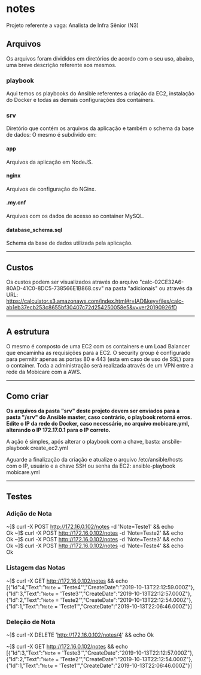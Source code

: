 # notes

Projeto referente a vaga: Analista de Infra Sênior (N3)

## Arquivos 

Os arquivos foram divididos em diretórios de acordo com o seu uso, abaixo, uma breve descrição referente aos mesmos. 

### playbook

Aqui temos os playbooks do Ansible referentes a criação da EC2, instalação do Docker e todas as demais configurações dos containers. 

### srv 

Diretório que contém os arquivos da aplicação e também o schema da base de dados: 
O mesmo é subdivido em: 

#### app 

Arquivos da aplicação em NodeJS. 

#### nginx

Arquivos de configuração do NGinx. 

#### .my.cnf

Arquivos com os dados de acesso ao container MySQL. 

#### database_schema.sql

Schema da base de dados utilizada pela aplicação. 

______

## Custos

Os custos podem ser visualizados através do arquivo "calc-02CE32A6-80AD-41C0-8DC5-738566E1B868.csv" na pasta "adicionais" ou através da URL: 
https://calculator.s3.amazonaws.com/index.html#r=IAD&key=files/calc-ab1eb37ecb253c8655bf30407c72d254250058e5&v=ver20190926fD

______

## A estrutura 

O mesmo é composto de uma EC2 com os containers e um Load Balancer que encaminha as requisições para a EC2. 
O security group é configurado para permitir apenas as portas 80 e 443 (esta em caso de uso de SSL) para o container. 
Toda a administração será realizada através de um VPN entre a rede da Mobicare com a AWS. 

______

## Como criar

**Os arquivos da pasta "srv" deste projeto devem ser enviados para a pasta "/srv" do Ansible master, caso contrário, o playbook retorná erros.**
**Edite o IP da rede do Docker, caso necessário, no arquivo mobicare.yml, alterando o IP 172.17.0.1 para o IP correto.**
 
A ação é simples, após alterar o playbook com a chave, basta: 
ansbile-playbook create_ec2.yml 

Aguarde a finalização da criação e atualize o arquivo /etc/ansible/hosts com o IP, usuário e a chave SSH ou senha da EC2: 
ansible-playbook mobicare.yml

______ 

## Testes

### Adição de Nota
 ~]$ curl -X POST http://172.16.0.102/notes -d 'Note=Teste1' && echo  
Ok
 ~]$ curl -X POST http://172.16.0.102/notes -d 'Note=Teste2' && echo  
Ok
 ~]$ curl -X POST http://172.16.0.102/notes -d 'Note=Teste3' && echo  
Ok
 ~]$ curl -X POST http://172.16.0.102/notes -d 'Note=Teste4' && echo  
Ok

### Listagem das Notas 
 ~]$ curl -X GET http://172.16.0.102/notes && echo  
[{"Id":4,"Text":"`Note` = 'Teste4'","CreateDate":"2019-10-13T22:12:59.000Z"},{"Id":3,"Text":"`Note` = 'Teste3'","CreateDate":"2019-10-13T22:12:57.000Z"},{"Id":2,"Text":"`Note` = 'Teste2'","CreateDate":"2019-10-13T22:12:54.000Z"},{"Id":1,"Text":"`Note` = 'Teste1'","CreateDate":"2019-10-13T22:06:46.000Z"}]

### Deleção de Nota
 ~]$ curl -X DELETE 'http://172.16.0.102/notes/4' && echo
Ok

 ~]$ curl -X GET http://172.16.0.102/notes && echo  
[{"Id":3,"Text":"`Note` = 'Teste3'","CreateDate":"2019-10-13T22:12:57.000Z"},{"Id":2,"Text":"`Note` = 'Teste2'","CreateDate":"2019-10-13T22:12:54.000Z"},{"Id":1,"Text":"`Note` = 'Teste1'","CreateDate":"2019-10-13T22:06:46.000Z"}]
